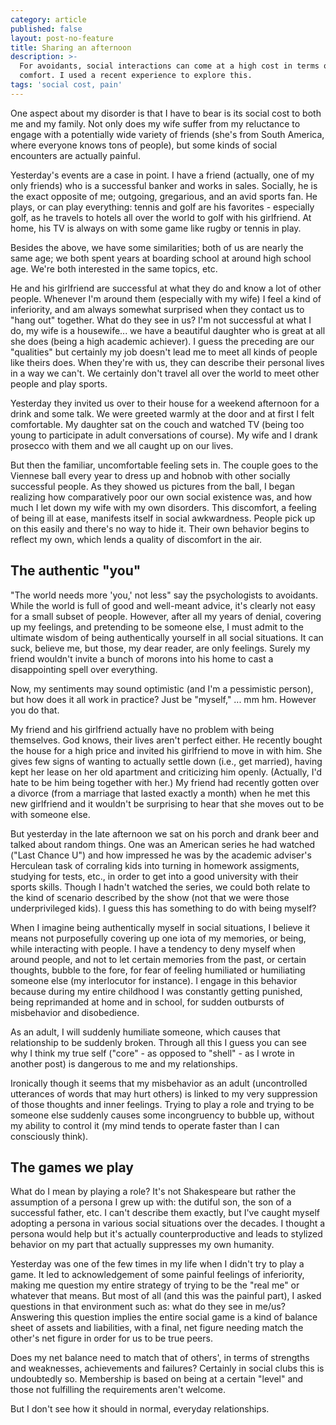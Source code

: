 ```yaml
---
category: article
published: false
layout: post-no-feature
title: Sharing an afternoon
description: >-
  For avoidants, social interactions can come at a high cost in terms of
  comfort. I used a recent experience to explore this.
tags: 'social cost, pain'
---
```

One aspect about my disorder is that I have to bear is its social cost to both me and my family. Not only does my wife suffer from my reluctance to engage with a potentially wide variety of friends (she's from South America, where everyone knows tons of people), but some kinds of social encounters are actually painful.

Yesterday's events are a case in point. I have a friend (actually, one of my only friends) who is a successful banker and works in sales. Socially, he is the exact opposite of me; outgoing, gregarious, and an avid sports fan. He plays, or can play everything: tennis and golf are his favorites - especially golf, as he travels to hotels all over the world to golf with his girlfriend. At home, his TV is always on with some game like rugby or tennis in play.

Besides the above, we have some similarities; both of us are nearly the same age; we both spent years at boarding school at around high school age. We're both interested in the same topics, etc.

He and his girlfriend are successful at what they do and know a lot of other people. Whenever I'm around them (especially with my wife) I feel a kind of inferiority, and am always somewhat surprised when they contact us to "hang out" together. What do they see in us? I'm not successful at what I do, my wife is a housewife... we have a beautiful daughter who is great at all she does (being a high academic achiever). I guess the preceding are our "qualities" but certainly my job doesn't lead me to meet all kinds of people like theirs does. When they're with us, they can describe their personal lives in a way we can't. We certainly don't travel all over the world to meet other people and play sports.

Yesterday they invited us over to their house for a weekend afternoon for a drink and some talk. We were greeted warmly at the door and at first I felt comfortable. My daughter sat on the couch and watched TV (being too young to participate in adult conversations of course). My wife and I drank prosecco with them and we all caught up on our lives.

But then the familiar, uncomfortable feeling sets in. The couple goes to the Viennese ball every year to dress up and hobnob with other socially successful people. As they showed us pictures from the ball, I began realizing how comparatively poor our own social existence was, and how much I let down my wife with my own disorders. This discomfort, a feeling of being ill at ease, manifests itself in social awkwardness. People pick up on this easily and there's no way to hide it. Their own behavior begins to reflect my own, which lends a quality of discomfort in the air.

## The authentic "you"

"The world needs more 'you,' not less" say the psychologists to avoidants. While the world is full of good and well-meant advice, it's clearly not easy for a small subset of people. However, after all my years of denial, covering up my feelings, and pretending to be someone else, I must admit to the ultimate wisdom of being authentically yourself in all social situations. It can suck, believe me, but those, my dear reader, are only feelings. Surely my friend wouldn't invite a bunch of morons into his home to cast a disappointing spell over everything. 

Now, my sentiments may sound optimistic (and I'm a pessimistic person), but how does it all work in practice? Just be "myself," ... mm hm. However you do that. 

My friend and his girlfriend actually have no problem with being themselves. God knows, their lives aren't perfect either. He recently bought the house for a high price and invited his girlfriend to move in with him. She gives few signs of wanting to actually settle down (i.e., get married), having kept her lease on her old apartment and criticizing him openly. (Actually, I'd hate to be him being together with her.) My friend had recently gotten over a divorce (from a marriage that lasted exactly a month) when he met this new girlfriend and it wouldn't be surprising to hear that she moves out to be with someone else.

But yesterday in the late afternoon we sat on his porch and drank beer and talked about random things. One was an American series he had watched ("Last Chance U") and how impressed he was by the academic adviser's Herculean task of corraling kids into turning in homework assigments, studying for tests, etc., in order to get into a good university with their sports skills. Though I hadn't watched the series, we could both relate to the kind of scenario described by the show (not that we were those underprivileged kids). I guess this has something to do with being myself?

When I imagine being authentically myself in social situations, I believe it means not purposefully covering up one iota of my memories, or being, while interacting with people. I have a tendency to deny myself when around people, and not to let certain memories from the past, or certain thoughts, bubble to the fore, for fear of feeling humiliated or humiliating someone else (my interlocutor for instance). I engage in this behavior because during my entire childhood I was constantly getting punished, being reprimanded at home and in school, for sudden outbursts of misbehavior and disobedience.

As an adult, I will suddenly humiliate someone, which causes that relationship to be suddenly broken. Through all this I guess you can see why I think my true self ("core" - as opposed to "shell" - as I wrote in another post) is dangerous to me and my relationships.

Ironically though it seems that my misbehavior as an adult (uncontrolled utterances of words that may hurt others) is linked to my very suppression of those thoughts and inner feelings. Trying to play a role and trying to be someone else suddenly causes some incongruency to bubble up, without my ability to control it (my mind tends to operate faster than I can consciously think). 

## The games we play

What do I mean by playing a role? It's not Shakespeare but rather the assumption of a persona I grew up with: the dutiful son, the son of a successful father, etc. I can't describe them exactly, but I've caught myself adopting a persona in various social situations over the decades. I thought a persona would help but it's actually counterproductive and leads to stylized behavior on my part that actually suppresses my own humanity.

Yesterday was one of the few times in my life when I didn't try to play a game. It led to acknowledgement of some painful feelings of inferiority, making me question my entire strategy of trying to be the "real me" or whatever that means. But most of all (and this was the painful part), I asked questions in that environment such as: what do they see in me/us? Answering this question implies the entire social game is a kind of balance sheet of assets and liabilities, with a final, net figure needing match the other's net figure in order for us to be true peers.

Does my net balance need to match that of others', in terms of strengths and weaknesses, achievements and failures? Certainly in social clubs this is undoubtedly so. Membership is based on being at a certain "level" and those not fulfilling the requirements aren't welcome. 

But I don't see how it should in normal, everyday relationships.

